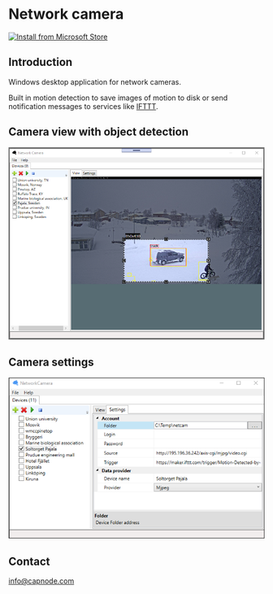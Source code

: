 Network camera
=========
<a href='//www.microsoft.com/store/apps/9NBLGGH4QPHB?cid=storebadge&ocid=badge'><img src='https://developer.microsoft.com/en-us/store/badges/images/English_get-it-from-MS.png' alt='Install from Microsoft Store' width="284" height="104"/></a>

## Introduction ##
Windows desktop application for network cameras.

Built in motion detection to save images of motion to disk or send notification messages to services like [IFTTT](http://ifttt.com).

## Camera view with object detection ##
![alt tag](NetworkCamera.Main/Doc/View.png)

## Camera settings ##
![alt tag](NetworkCamera.Main/Doc/Settings.png)

## Contact ##
info@capnode.com
